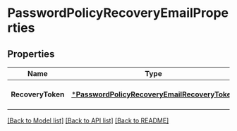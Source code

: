 # PasswordPolicyRecoveryEmailProperties

## Properties
Name | Type | Description | Notes
------------ | ------------- | ------------- | -------------
**RecoveryToken** | [***PasswordPolicyRecoveryEmailRecoveryToken**](PasswordPolicyRecoveryEmailRecoveryToken.md) |  | [optional] [default to null]

[[Back to Model list]](../README.md#documentation-for-models) [[Back to API list]](../README.md#documentation-for-api-endpoints) [[Back to README]](../README.md)

